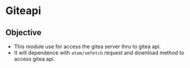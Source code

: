# Giteapi

## Objective

- This module use for access the gitea server thru to gitea api.
- It will dependence with `atom/smfetch` request and download method to access gitea api.
